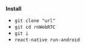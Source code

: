 **Install**

-  ```git clone "url"```
-  ```git cd rnWebRTC```
-  ```git i```
-  ```react-native run-android```